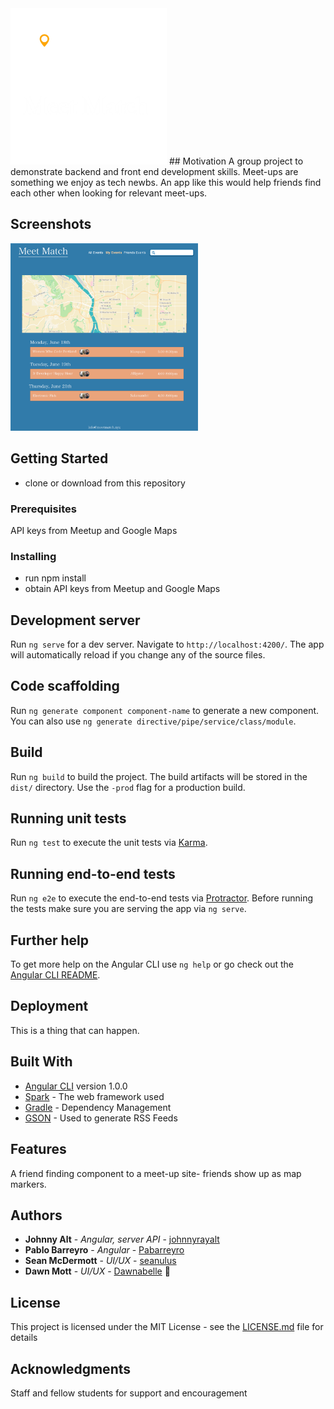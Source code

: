 <img src="src/assets/mm-logo-orange-copy.png" width=250px>
## Motivation
A group project to demonstrate backend and front end development skills. Meet-ups are something we enjoy as tech newbs. An app like this would help friends find each other when looking for relevant meet-ups.

## Screenshots
<img src="src/assets/myevents.png" width=300px>

## Getting Started
 * clone or download from this repository

### Prerequisites
API keys from Meetup and Google Maps

### Installing

* run npm install
* obtain API keys from Meetup and Google Maps


## Development server

Run `ng serve` for a dev server. Navigate to `http://localhost:4200/`. The app will automatically reload if you change any of the source files.

## Code scaffolding

Run `ng generate component component-name` to generate a new component. You can also use `ng generate directive/pipe/service/class/module`.

## Build

Run `ng build` to build the project. The build artifacts will be stored in the `dist/` directory. Use the `-prod` flag for a production build.

## Running unit tests

Run `ng test` to execute the unit tests via [Karma](https://karma-runner.github.io).

## Running end-to-end tests

Run `ng e2e` to execute the end-to-end tests via [Protractor](http://www.protractortest.org/).
Before running the tests make sure you are serving the app via `ng serve`.

## Further help

To get more help on the Angular CLI use `ng help` or go check out the [Angular CLI README](https://github.com/angular/angular-cli/blob/master/README.md).

## Deployment

This is a thing that can happen.

## Built With
* [Angular CLI](https://github.com/angular/angular-cli) version 1.0.0
* [Spark](http://www.dropwizard.io/1.0.2/docs/) - The web framework used
* [Gradle](https://maven.apache.org/) - Dependency Management
* [GSON](https://rometools.github.io/rome/) - Used to generate RSS Feeds

## Features
A friend finding component to a meet-up site- friends show up as map markers.

## Authors

* **Johnny Alt** - *Angular, server API* - [johnnyrayalt](https://github.com/johnnyrayalt)
* **Pablo Barreyro** - *Angular* - [Pabarreyro](https://github.com/Pabarreyro)
* **Sean McDermott** - *UI/UX* - [seanulus](https://github.com/seanulus)
* **Dawn Mott** - *UI/UX* - [Dawnabelle](https://github.com/Dawnabelle) :sunrise_over_mountains:


## License

This project is licensed under the MIT License - see the [LICENSE.md](LICENSE.md) file for details

## Acknowledgments

Staff and fellow students for support and encouragement
